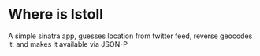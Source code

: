 # Where is lstoll

A simple sinatra app, guesses location from twitter feed, reverse geocodes it,
and makes it available via JSON-P